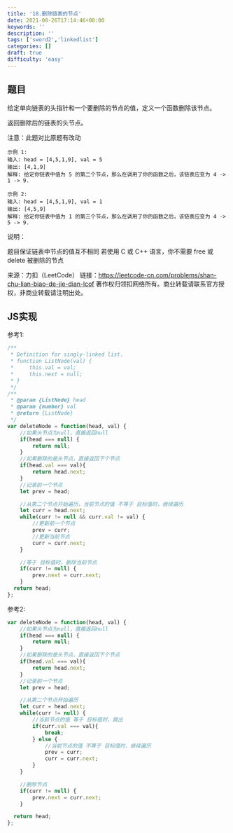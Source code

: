 ```yaml
---
title: '18.删除链表的节点'
date: 2021-08-26T17:14:46+08:00
keywords: ''
description: ''
tags: ['sword2','linkedlist']
categories: []
draft: true
difficulty: 'easy'
---
```


## 题目

给定单向链表的头指针和一个要删除的节点的值，定义一个函数删除该节点。

返回删除后的链表的头节点。

注意：此题对比原题有改动

```
示例 1:
输入: head = [4,5,1,9], val = 5
输出: [4,1,9]
解释: 给定你链表中值为 5 的第二个节点，那么在调用了你的函数之后，该链表应变为 4 -> 1 -> 9.

示例 2:
输入: head = [4,5,1,9], val = 1
输出: [4,5,9]
解释: 给定你链表中值为 1 的第三个节点，那么在调用了你的函数之后，该链表应变为 4 -> 5 -> 9.
```

说明：

题目保证链表中节点的值互不相同
若使用 C 或 C++ 语言，你不需要 free 或 delete 被删除的节点

来源：力扣（LeetCode）
链接：https://leetcode-cn.com/problems/shan-chu-lian-biao-de-jie-dian-lcof
著作权归领扣网络所有。商业转载请联系官方授权，非商业转载请注明出处。

## JS实现 

参考1:

```javascript
/**
 * Definition for singly-linked list.
 * function ListNode(val) {
 *     this.val = val;
 *     this.next = null;
 * }
 */
/**
 * @param {ListNode} head
 * @param {number} val
 * @return {ListNode}
 */
var deleteNode = function(head, val) {
	//如果头节点为null，直接返回null
	if(head === null) { 
		return null;
	}
	//如果删除的是头节点，直接返回下个节点
	if(head.val === val){
		return head.next;
	}
	//记录前一个节点
	let prev = head;

	//从第二个节点开始遍历，当前节点的值 不等于 目标值时，继续遍历
	let curr = head.next;
	while(curr != null && curr.val != val) {
		//更新前一个节点
		prev = curr;
		//更新当前节点
		curr = curr.next;
	}

	//等于 目标值时，删除当前节点
	if(curr != null) {
		prev.next = curr.next;
	}
  return head;
};
```

参考2:

```javascript
var deleteNode = function(head, val) {
	//如果头节点为null，直接返回null
	if(head === null) { 
		return null;
	}
	//如果删除的是头节点，直接返回下个节点
	if(head.val === val){
		return head.next;
	}
	//记录前一个节点
	let prev = head;

	//从第二个节点开始遍历
	let curr = head.next;
	while(curr != null) {
		//当前节点的值 等于 目标值时，跳出
		if(curr.val === val){
			break;
		} else {
			//当前节点的值 不等于 目标值时，继续遍历
			prev = curr;
			curr = curr.next;
		}
	}

	//删除节点
	if(curr != null) {
		prev.next = curr.next;
	}

  return head;
};
```
